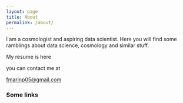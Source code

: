 ```yaml
---
layout: page
title: About
permalink: /about/
---
```


I am a cosmologist and aspiring data scientist. Here you will find some ramblings about data science, cosmology and similar stuff. 

My resume is here 

you can contact me at 

[fmarinp05@gmail.com](mailto:fmarinp05@gmail.com)

### Some links

